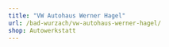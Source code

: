 ```yaml
---
title: "VW Autohaus Werner Hagel"
url: /bad-wurzach/vw-autohaus-werner-hagel/
shop: Autowerkstatt
---
```

